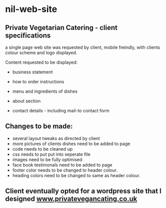 # nil-web-site

## Private Vegetarian  Catering  - client specifications

a single page web site was requested by client, mobile freindly, with clients colour scheme and logo displayed.

Content requested to be displayed:

* business statement

* how to order instructions

* menu and ingredients of dishes

* about section

* contact details - including mail-to contact form

## Changes to be made:

* several layout tweaks as directed by client
* more pictures of clients dishes need to be added to page 
* code needs to be cleaned up
* css needs to put put into seperate file
* images need to be fully optimised
* face book testimonals need to be added to page
* footer color needs to be changed to header colour.
* heading colors need to be changed to same as header colour.

## Client eventually opted for a wordpress site that I designed www.privatevegancating.co.uk
